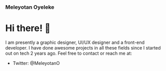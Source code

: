 ### Meleyotan Oyeleke

<!--
**Meleyotan/Meleyotan** is a ✨ _special_ ✨ repository because its `README.md` (this file) appears on your GitHub profile.

Here are some ideas to get you started:

- 🔭 I’m currently working on ...
- 🌱 I’m currently learning ...
- 👯 I’m looking to collaborate on ...
- 🤔 I’m looking for help with ...
- 💬 Ask me about ...
- 📫 How to reach me: ...
- 😄 Pronouns: ...
- ⚡ Fun fact: ...
-->

# Hi there! 👋
<p> I am presently a graphic designer, UI/UX designer and a front-end developer. I have done awesome projects in all these fields since I started out on tech 2 years ago. Feel free to contact or reach me at:</p> 

<ul>
  <li>Twitter: @MeleyotanO
</ul>
